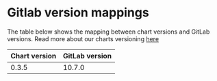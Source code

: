 # Gitlab version mappings

The table below shows the mapping between chart versions and GitLab versions. Read more about our charts versioning [here](https://gitlab.com/charts/gitlab/blob/master/doc/development/release.md#chart-versioning)

| Chart version | GitLab version |
|---------------|----------------|
| 0.3.5         | 10.7.0         |
